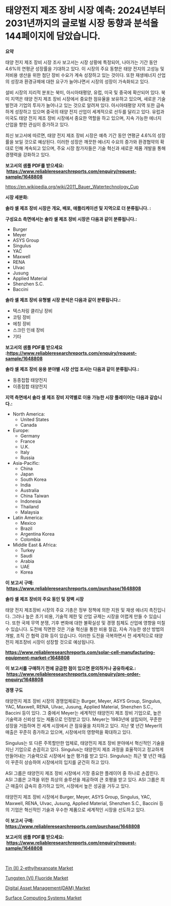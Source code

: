 <p><h1>태양전지 제조 장비 시장 예측: 2024년부터 2031년까지의 글로벌 시장 동향과 분석을 144페이지에 담았습니다.</h1></p><p><strong>요약</strong></p>
<p><p>태양 전지 제조 장비 시장 조사 보고서는 시장 상황에 특정되어, 나아가는 기간 동안 4.6%의 연평균 성장률을 기대하고 있다. 이 시장의 주요 동향은 태양 전지의 고성능 및 저비용 생산을 위한 첨단 장비 수요가 계속 성장하고 있는 것이다. 또한 재생에너지 산업의 성장과 환경규제에 대한 요구가 늘어나면서 시장의 성장이 가속화되고 있다.</p><p>설비 시장의 지리적 분포는 북미, 아시아태평양, 유럽, 미국 및 중국에 확산되어 있다. 북미 지역은 태양 전지 제조 장비 시장에서 중요한 점유율을 보유하고 있으며, 새로운 기술 발전과 기업의 투자가 늘어나고 있는 것으로 알려져 있다. 아시아태평양 지역 또한 급속하게 성장하고 있으며 중국의 태양 전지 산업이 세계적으로 선두를 달리고 있다. 유럽과 미국도 태양 전지 제조 장비 시장에서 중요한 역할을 하고 있으며, 지속 가능한 에너지 산업을 향한 관심이 증가하고 있다.</p><p>최신 보고서에 따르면, 태양 전지 제조 장비 시장은 예측 기간 동안 연평균 4.6%의 성장률을 보일 것으로 예상된다. 이러한 성장은 깨끗한 에너지 수요의 증가와 환경협약의 확대로 인해 계속되고 있으며, 주요 시장 참가자들은 기술 혁신과 새로운 제품 개발을 통해 경쟁력을 강화하고 있다.</p></p>
<p><strong>보고서의 샘플 PDF를 받으세요: &nbsp;<a href="https://www.reliableresearchreports.com/enquiry/request-sample/1648808">https://www.reliableresearchreports.com/enquiry/request-sample/1648808</a></strong></p>
<p><a href="https://en.wikipedia.org/wiki/2011_Bauer_Watertechnology_Cup">https://en.wikipedia.org/wiki/2011_Bauer_Watertechnology_Cup</a></p>
<p><strong>시장 세분화:</strong></p>
<p><strong> 솔라 셀 제조 장비 시장은 개요, 배포, 애플리케이션 및 지역으로 더 분류됩니다. :</strong></p>
<p><strong>구성요소 측면에서는 솔라 셀 제조 장비 시장은 다음과 같이 분류됩니다.:</strong></p>
<p><ul><li>Burger</li><li>Meyer</li><li>ASYS Group</li><li>Singulus</li><li>YAC</li><li>Maxwell</li><li>RENA</li><li>Ulvac</li><li>Jusung</li><li>Applied Material</li><li>Shenzhen S.C.</li><li>Baccini</li></ul></p>
<p><strong> 솔라 셀 제조 장비 유형별 시장 분석은 다음과 같이 분류됩니다.:</strong></p>
<p><ul><li>텍스처링 클리닝 장비</li><li>코팅 장비</li><li>에칭 장비</li><li>스크린 인쇄 장비</li><li>기타</li></ul></p>
<p><strong>보고서의 샘플 PDF를 받으세요 :<a href="https://www.reliableresearchreports.com/enquiry/request-sample/1648808">https://www.reliableresearchreports.com/enquiry/request-sample/1648808</a></strong></p>
<p><strong> 솔라 셀 제조 장비 응용 분야별 시장 산업 조사는 다음과 같이 분류됩니다.:</strong></p>
<p><ul><li>동종접합 태양전지</li><li>이종접합 태양전지</li></ul></p>
<p><strong>지역 측면에서 솔라 셀 제조 장비 지역별로 이용 가능한 시장 플레이어는 다음과 같습니다.:</strong></p>
<p><ul>
    <li>
        North America:
        <ul>
            <li>United States</li>
            <li>Canada</li>
        </ul>
    </li>
    <li>
        Europe:
        <ul>
            <li>Germany</li>
            <li>France</li>
            <li>U.K.</li>
            <li>Italy</li>
            <li>Russia</li>
        </ul>
    </li>
    <li>
        Asia-Pacific:
        <ul>
            <li>China</li>
            <li>Japan</li>
            <li>South Korea</li>
            <li>India</li>
            <li>Australia</li>
            <li>China Taiwan</li>
            <li>Indonesia</li>
            <li>Thailand</li>
            <li>Malaysia</li>
        </ul>
    </li>
    <li>
        Latin America:
        <ul>
            <li>Mexico</li>
            <li>Brazil</li>
            <li>Argentina Korea</li>
            <li>Colombia</li>
        </ul>
    </li>
    <li>
        Middle East & Africa:
        <ul>
            <li>Turkey</li>
            <li>Saudi</li>
            <li>Arabia</li>
            <li>UAE</li>
            <li>Korea</li>
        </ul>
    </li>
    </ul></p>
<p><strong>이 보고서 구매: &nbsp;<a href="https://www.reliableresearchreports.com/purchase/1648808">https://www.reliableresearchreports.com/purchase/1648808</a></strong></p>
<p><strong>솔라 셀 제조 장비의 주요 동인 및 장벽 시장</strong></p>
<p><p>태양 전지 제조장비 시장의 주요 기총은 정부 정책에 의한 지원 및 재생 에너지 촉진입니다. 그러나 높은 초기 비용, 기술적 제한 및 산업 규제는 시장을 어렵게 만들 수 있습니다. 또한 국제 무역 분쟁, 기후 변화에 대한 불확실성 및 경쟁 침체도 산업에 영향을 미칠 수 있습니다. 도전에 직면한 것은 기술 혁신을 통한 비용 절감, 지속 가능한 생산 방법의 개발, 조직 간 협력 강화 등이 있습니다. 이러한 도전을 극복하면서 전 세계적으로 태양 전지 제조장비 시장이 성장할 것으로 예상됩니다.</p></p>
<p><strong><a href="https://www.reliableresearchreports.com/solar-cell-manufacturing-equipment-market-r1648808">https://www.reliableresearchreports.com/solar-cell-manufacturing-equipment-market-r1648808</a></strong></p>
<p><strong>이 보고서를 구매하기 전에 궁금한 점이 있으면 문의하거나 공유하세요.: &nbsp;<a href="https://www.reliableresearchreports.com/enquiry/pre-order-enquiry/1648808">https://www.reliableresearchreports.com/enquiry/pre-order-enquiry/1648808</a></strong></p>
<p><strong>경쟁 구도</strong></p>
<p><p>태양전지 제조 장비 시장의 경쟁업체로는 Burger, Meyer, ASYS Group, Singulus, YAC, Maxwell, RENA, Ulvac, Jusung, Applied Material, Shenzhen S.C., Baccini 등이 있다. 그 중에서 Meyer는 세계적인 태양전지 제조 장비 기업으로, 높은 기술력과 신뢰성 있는 제품으로 인정받고 있다. Meyer는 1983년에 설립되어, 꾸준한 성장을 거듭하며 전 세계 시장에서 큰 점유율을 차지하고 있다. 지난 몇 년간 Meyer의 매출은 꾸준히 증가하고 있으며, 시장에서의 영향력을 확대하고 있다. </p><p>Singulus는 또 다른 주목할만한 업체로, 태양전지 제조 장비 분야에서 혁신적인 기술을 지닌 기업으로 손꼽히고 있다. Singulus는 태양전지 제조 과정을 효율적이고 정교하게 만들어내는 기술력으로 시장에서 높은 평가를 받고 있다. Singulus는 최근 몇 년간 매출이 꾸준히 상승하여 시장에서의 입지를 굳건히 하고 있다.</p><p>ASI 그룹은 태양전지 제조 장비 시장에서 가장 중요한 플레이어 중 하나로 손꼽힌다. ASI 그룹은 고객을 위한 최상의 솔루션을 제공하여 큰 호평을 받고 있다. ASI 그룹은 최근 매출이 급속히 증가하고 있어, 시장에서 높은 성공을 거두고 있다. </p><p>태양전지 제조 장비 시장에서 Burger, Meyer, ASYS Group, Singulus, YAC, Maxwell, RENA, Ulvac, Jusung, Applied Material, Shenzhen S.C., Baccini 등의 기업은 혁신적인 기술과 우수한 제품으로 세계적인 시장을 선도하고 있다.</p></p>
<p><strong>이 보고서 구매: &nbsp; <a href="https://www.reliableresearchreports.com/purchase/1648808">https://www.reliableresearchreports.com/purchase/1648808</a></strong></p>
<p><strong>보고서의 샘플 PDF를 받으세요: &nbsp;<a href="https://www.reliableresearchreports.com/enquiry/request-sample/1648808">https://www.reliableresearchreports.com/enquiry/request-sample/1648808</a></strong><strong></strong></p>
<p>&nbsp;</p>
<p><p><a href="https://github.com/heatherogden68774/Market-Research-Report-List-1/blob/main/tin-ii-2-ethylhexanoate-market.md">Tin (II) 2-ethylhexanoate Market</a></p><p><a href="https://github.com/valeriecruz651/Market-Research-Report-List-1/blob/main/tungsten-vi-fluoride-market.md">Tungsten (VI) Fluoride Market</a></p><p><a href="https://issuu.com/reportprime-2/docs/digital-asset-managementdam-market-size-2030.pptx">Digital Asset Management(DAM) Market</a></p><p><a href="https://issuu.com/reportprime-2/docs/surface-computing-systems-market-size-2030.pptx">Surface Computing Systems Market</a></p></p>